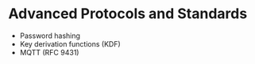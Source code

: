 # Advanced Protocols and Standards

* Password hashing
* Key derivation functions (KDF)
* MQTT (RFC 9431)
